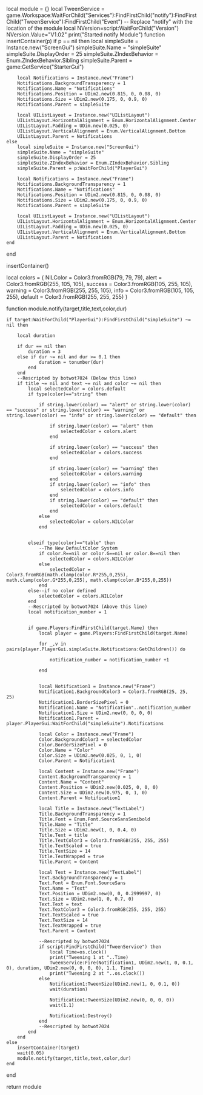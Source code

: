 local module = {}
local TweenService = game.Workspace:WaitForChild("Services"):FindFirstChild("notify"):FindFirstChild("TweenService"):FindFirstChild("Event") -- Replace "notify" with the location of the module
local NVersion=script:WaitForChild("Version")
NVersion.Value="V1.02"
print("Started notify Module")
function insertContainer(p)
	if p == nil then
		local simpleSuite = Instance.new("ScreenGui")
		simpleSuite.Name = "simpleSuite"
		simpleSuite.DisplayOrder = 25
		simpleSuite.ZIndexBehavior = Enum.ZIndexBehavior.Sibling
		simpleSuite.Parent = game:GetService("StarterGui")

		local Notifications = Instance.new("Frame")
		Notifications.BackgroundTransparency = 1
		Notifications.Name = "Notifications"
		Notifications.Position = UDim2.new(0.815, 0, 0.08, 0)
		Notifications.Size = UDim2.new(0.175, 0, 0.9, 0)
		Notifications.Parent = simpleSuite

		local UIListLayout = Instance.new("UIListLayout")
		UIListLayout.HorizontalAlignment = Enum.HorizontalAlignment.Center
		UIListLayout.Padding = UDim.new(0.025, 0)
		UIListLayout.VerticalAlignment = Enum.VerticalAlignment.Bottom
		UIListLayout.Parent = Notifications
	else
		local simpleSuite = Instance.new("ScreenGui")
		simpleSuite.Name = "simpleSuite"
		simpleSuite.DisplayOrder = 25
		simpleSuite.ZIndexBehavior = Enum.ZIndexBehavior.Sibling
		simpleSuite.Parent = p:WaitForChild("PlayerGui")

		local Notifications = Instance.new("Frame")
		Notifications.BackgroundTransparency = 1
		Notifications.Name = "Notifications"
		Notifications.Position = UDim2.new(0.815, 0, 0.08, 0)
		Notifications.Size = UDim2.new(0.175, 0, 0.9, 0)
		Notifications.Parent = simpleSuite

		local UIListLayout = Instance.new("UIListLayout")
		UIListLayout.HorizontalAlignment = Enum.HorizontalAlignment.Center
		UIListLayout.Padding = UDim.new(0.025, 0)
		UIListLayout.VerticalAlignment = Enum.VerticalAlignment.Bottom
		UIListLayout.Parent = Notifications
	end
end

insertContainer()

local colors = {
	NILColor = Color3.fromRGB(79, 79, 79),
	alert = Color3.fromRGB(255, 105, 105),
	success = Color3.fromRGB(105, 255, 105),
	warning = Color3.fromRGB(255, 255, 105),
	info = Color3.fromRGB(105, 105, 255),
	default = Color3.fromRGB(255, 255, 255)	
}

function module.notify(target,title,text,color,dur)

	if target:WaitForChild("PlayerGui"):FindFirstChild("simpleSuite") ~= nil then

		local duration

		if dur == nil then
			duration = 3
		else if dur ~= nil and dur >= 0.1 then
				duration = tonumber(dur)
			end
		end
		--Rescripted by botwot7024 (Below this line)
		if title ~= nil and text ~= nil and color ~= nil then
			local selectedColor = colors.default
			if type(color)=="string" then

				if string.lower(color) == "alert" or string.lower(color) == "success" or string.lower(color) == "warning" or string.lower(color) == "info" or string.lower(color) == "default" then

					if string.lower(color) == "alert" then
						selectedColor = colors.alert
					end

					if string.lower(color) == "success" then
						selectedColor = colors.success
					end

					if string.lower(color) == "warning" then
						selectedColor = colors.warning
					end
					if string.lower(color) == "info" then
						selectedColor = colors.info
					end
					if string.lower(color) == "default" then
						selectedColor = colors.default
					end
				else
					selectedColor = colors.NILColor
				end	

				
			elseif type(color)=="table" then
				--The New DefaultColor System
				if color.R==nil or color.G==nil or color.B==nil then
					selectedColor = colors.NILColor
				else
					selectedColor = Color3.fromRGB(math.clamp(color.R*255,0,255), math.clamp(color.G*255,0,255), math.clamp(color.B*255,0,255))
				end
			else--if no color defined
				selectedColor = colors.NILColor
			end
			--Rescripted by botwot7024 (Above this line)
			local notification_number = 1


			if game.Players:FindFirstChild(target.Name) then
				local player = game.Players:FindFirstChild(target.Name)

				for _,v in pairs(player.PlayerGui.simpleSuite.Notifications:GetChildren()) do

					notification_number = notification_number +1

				end


				local Notification1 = Instance.new("Frame")
				Notification1.BackgroundColor3 = Color3.fromRGB(25, 25, 25)
				Notification1.BorderSizePixel = 0
				Notification1.Name = "Notification"..notification_number
				Notification1.Size = UDim2.new(0, 0, 0, 0)
				Notification1.Parent = player.PlayerGui:WaitForChild("simpleSuite").Notifications

				local Color = Instance.new("Frame")
				Color.BackgroundColor3 = selectedColor
				Color.BorderSizePixel = 0
				Color.Name = "Color"
				Color.Size = UDim2.new(0.025, 0, 1, 0)
				Color.Parent = Notification1

				local Content = Instance.new("Frame")
				Content.BackgroundTransparency = 1
				Content.Name = "Content"
				Content.Position = UDim2.new(0.025, 0, 0, 0)
				Content.Size = UDim2.new(0.975, 0, 1, 0)
				Content.Parent = Notification1

				local Title = Instance.new("TextLabel")
				Title.BackgroundTransparency = 1
				Title.Font = Enum.Font.SourceSansSemibold
				Title.Name = "Title"
				Title.Size = UDim2.new(1, 0, 0.4, 0)
				Title.Text = title
				Title.TextColor3 = Color3.fromRGB(255, 255, 255)
				Title.TextScaled = true
				Title.TextSize = 14
				Title.TextWrapped = true
				Title.Parent = Content

				local Text = Instance.new("TextLabel")
				Text.BackgroundTransparency = 1
				Text.Font = Enum.Font.SourceSans
				Text.Name = "Text"
				Text.Position = UDim2.new(0, 0, 0.2999997, 0)
				Text.Size = UDim2.new(1, 0, 0.7, 0)
				Text.Text = text
				Text.TextColor3 = Color3.fromRGB(255, 255, 255)
				Text.TextScaled = true
				Text.TextSize = 14
				Text.TextWrapped = true
				Text.Parent = Content

				--Rescripted by botwot7024
				if script:FindFirstChild("TweenService") then
					local Time=os.clock()
					print("Tweening 1 at "..Time)
					TweenService:Fire(Notification1, UDim2.new(1, 0, 0.1, 0), duration, UDim2.new(0, 0, 0, 0), 1.1, Time)
					print("Tweening 2 at "..os.clock())
				else
					Notification1:TweenSize(UDim2.new(1, 0, 0.1, 0))
					wait(duration)
					
					Notification1:TweenSize(UDim2.new(0, 0, 0, 0))
					wait(1.1)
					
					Notification1:Destroy()
				end
				--Rescripted by botwot7024
			end
		end
	else
		insertContainer(target)
		wait(0.05)
		module.notify(target,title,text,color,dur)
	end

end

return module

